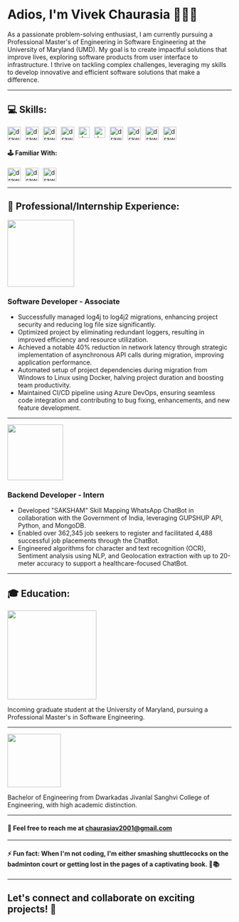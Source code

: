 # Adios, I'm Vivek Chaurasia 👋👨‍💻

As a passionate problem-solving enthusiast, I am currently pursuing a Professional Master's of Engineering in Software Engineering at the University of Maryland (UMD). My goal is to create impactful solutions that improve lives, exploring software products from user interface to infrastructure. I thrive on tackling complex challenges, leveraging my skills to develop innovative and efficient software solutions that make a difference.

<hr>

## 💻 Skills:

<div style='display: flex;gap: 10px;'>
  <img src="https://user-images.githubusercontent.com/25181517/192106073-90fffafe-3562-4ff9-a37e-c77a2da0ff58.png" alt="drawing" width="30px"/>
  <img src="https://upload.wikimedia.org/wikipedia/commons/thumb/c/c3/Python-logo-notext.svg/1869px-Python-logo-notext.svg.png" alt="drawing" width="30px"/>
  <img src="https://user-images.githubusercontent.com/25181517/117201156-9a724800-adec-11eb-9a9d-3cd0f67da4bc.png" alt="drawing" width="30px"/>
  <img src="https://camo.githubusercontent.com/a39c3862b4108d4eeff39b2b72dd313f96006f0ebde6323fecb79e977657b0d6/68747470733a2f2f63646e2e6a7364656c6976722e6e65742f67682f64657669636f6e732f64657669636f6e2f69636f6e732f737072696e672f737072696e672d6f726967696e616c2e737667" alt="drawing" width="30px"/>
  <img src="https://user-images.githubusercontent.com/25181517/117447155-6a868a00-af3d-11eb-9cfe-245df15c9f3f.png" alt="drawing" width="25px"/>
  <img src="https://upload.wikimedia.org/wikipedia/commons/a/a7/React-icon.svg" alt="drawing" width="25px"/>
  <img src="https://user-images.githubusercontent.com/25181517/183568594-85e280a7-0d7e-4d1a-9028-c8c2209e073c.png" alt="drawing" width="30px"/> 
  <img src="https://upload.wikimedia.org/wikipedia/labs/8/8e/Mysql_logo.png" alt="drawing" width="30px"/>
  <img src="https://user-images.githubusercontent.com/25181517/182884177-d48a8579-2cd0-447a-b9a6-ffc7cb02560e.png" alt="drawing" width="30px"/>
  <img src="https://user-images.githubusercontent.com/25181517/192108372-f71d70ac-7ae6-4c0d-8395-51d8870c2ef0.png" alt="drawing" width="30px"/>
</div>

#### 🕹️ Familiar With:

<div style='display: flex;gap: 10px;'>
  <img src="https://static.javatpoint.com/tutorial/rust/images/rust-tutorial.jpg" alt="drawing" width="30px">
  <img src="https://www.theprovatogroup.com/wp-content/uploads/2020/01/devops.png" alt="drawing" width="30px"/> 
  <img src="https://user-images.githubusercontent.com/25181517/117207330-263ba280-adf4-11eb-9b97-0ac5b40bc3be.png" alt="drawing" width="30px"/>
</div>
<hr>

## 🏢 Professional/Internship Experience:

<img src="https://logowik.com/content/uploads/images/359_nec.jpg" width="150px">

### Software Developer - Associate

-   Successfully managed log4j to log4j2 migrations, enhancing project security and reducing log file size significantly.
-   Optimized project by eliminating redundant loggers, resulting in improved efficiency and resource utilization.
-   Achieved a notable 40% reduction in network latency through strategic implementation of asynchronous API calls during migration, improving application performance.
-   Automated setup of project dependencies during migration from Windows to Linux using Docker, halving project duration and boosting team productivity.
-   Maintained CI/CD pipeline using Azure DevOps, ensuring seamless code integration and contributing to bug fixing, enhancements, and new feature development.
<hr>

<img src="https://digikull.com/_next/static/media/company23.304669f3.png" width="125px">

### Backend Developer - Intern

-   Developed "SAKSHAM" Skill Mapping WhatsApp ChatBot in collaboration with the Government of India, leveraging GUPSHUP API, Python, and MongoDB.
-   Enabled over 362,345 job seekers to register and facilitated 4,488 successful job placements through the ChatBot.
-   Engineered algorithms for character and text recognition (OCR), Sentiment analysis using NLP, and Geolocation extraction with up to 20-meter accuracy to support a healthcare-focused ChatBot.
<hr>

## 🎓 Education:

<img src="https://umd-brand.transforms.svdcdn.com/production/uploads/images/logos-primary.jpg?w=1801&h=601&auto=compress%2Cformat&fit=crop&dm=1613775207&s=71ce45031f9164cb409f11a2e28d8b8c" width="200px">

Incoming graduate student at the University of Maryland, pursuing a Professional Master's in Software Engineering.

<hr>
<img src="https://upload.wikimedia.org/wikipedia/commons/9/9e/DJSCE_Logo.png" width="120px">

Bachelor of Engineering from Dwarkadas Jivanlal Sanghvi College of Engineering, with high academic distinction.

<hr>

#### 📧 Feel free to reach me at chaurasiav2001@gmail.com

<hr>

#### ⚡ Fun fact: When I'm not coding, I'm either smashing shuttlecocks on the badminton court or getting lost in the pages of a captivating book. 🏸📚

<hr>

## Let's connect and collaborate on exciting projects! 🤝
